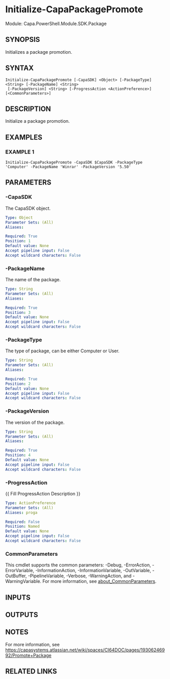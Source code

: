 # Initialize-CapaPackagePromote

Module: Capa.PowerShell.Module.SDK.Package

## SYNOPSIS
Initializes a package promotion.

## SYNTAX

```
Initialize-CapaPackagePromote [-CapaSDK] <Object> [-PackageType] <String> [-PackageName] <String>
 [-PackageVersion] <String> [-ProgressAction <ActionPreference>] [<CommonParameters>]
```

## DESCRIPTION
Initialize a package promotion.

## EXAMPLES

### EXAMPLE 1
```
Initialize-CapaPackagePromote -CapaSDK $CapaSDK -PackageType 'Computer' -PackageName 'Winrar' -PackageVersion '5.50'
```

## PARAMETERS

### -CapaSDK
The CapaSDK object.

```yaml
Type: Object
Parameter Sets: (All)
Aliases:

Required: True
Position: 1
Default value: None
Accept pipeline input: False
Accept wildcard characters: False
```

### -PackageName
The name of the package.

```yaml
Type: String
Parameter Sets: (All)
Aliases:

Required: True
Position: 3
Default value: None
Accept pipeline input: False
Accept wildcard characters: False
```

### -PackageType
The type of package, can be either Computer or User.

```yaml
Type: String
Parameter Sets: (All)
Aliases:

Required: True
Position: 2
Default value: None
Accept pipeline input: False
Accept wildcard characters: False
```

### -PackageVersion
The version of the package.

```yaml
Type: String
Parameter Sets: (All)
Aliases:

Required: True
Position: 4
Default value: None
Accept pipeline input: False
Accept wildcard characters: False
```

### -ProgressAction
{{ Fill ProgressAction Description }}

```yaml
Type: ActionPreference
Parameter Sets: (All)
Aliases: proga

Required: False
Position: Named
Default value: None
Accept pipeline input: False
Accept wildcard characters: False
```

### CommonParameters
This cmdlet supports the common parameters: -Debug, -ErrorAction, -ErrorVariable, -InformationAction, -InformationVariable, -OutVariable, -OutBuffer, -PipelineVariable, -Verbose, -WarningAction, and -WarningVariable. For more information, see [about_CommonParameters](http://go.microsoft.com/fwlink/?LinkID=113216).

## INPUTS

## OUTPUTS

## NOTES
For more information, see https://capasystems.atlassian.net/wiki/spaces/CI64DOC/pages/19306246992/Promote+Package

## RELATED LINKS
